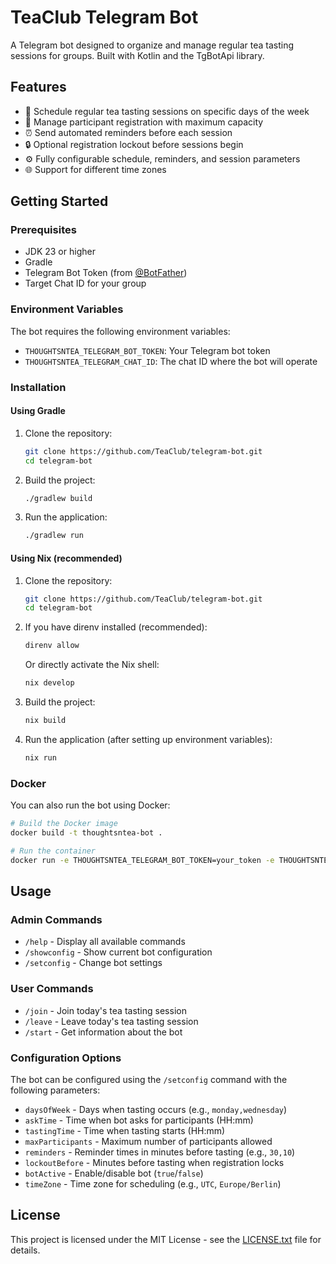 # TeaClub Telegram Bot

A Telegram bot designed to organize and manage regular tea tasting sessions for groups. Built with Kotlin and the TgBotApi library.

## Features

- 🍵 Schedule regular tea tasting sessions on specific days of the week
- 👥 Manage participant registration with maximum capacity
- ⏰ Send automated reminders before each session
- 🔒 Optional registration lockout before sessions begin
- ⚙️ Fully configurable schedule, reminders, and session parameters
- 🌐 Support for different time zones

## Getting Started

### Prerequisites

- JDK 23 or higher
- Gradle
- Telegram Bot Token (from [@BotFather](https://t.me/botfather))
- Target Chat ID for your group

### Environment Variables

The bot requires the following environment variables:

- `THOUGHTSNTEA_TELEGRAM_BOT_TOKEN`: Your Telegram bot token
- `THOUGHTSNTEA_TELEGRAM_CHAT_ID`: The chat ID where the bot will operate

### Installation

#### Using Gradle

1. Clone the repository:
   ```bash
   git clone https://github.com/TeaClub/telegram-bot.git
   cd telegram-bot
   ```

2. Build the project:
   ```bash
   ./gradlew build
   ```

3. Run the application:
   ```bash
   ./gradlew run
   ```

#### Using Nix (recommended)

1. Clone the repository:
   ```bash
   git clone https://github.com/TeaClub/telegram-bot.git
   cd telegram-bot
   ```

2. If you have direnv installed (recommended):
   ```bash
   direnv allow
   ```
   
   Or directly activate the Nix shell:
   ```bash
   nix develop
   ```

3. Build the project:
   ```bash
   nix build
   ```

4. Run the application (after setting up environment variables):
   ```bash
   nix run
   ```

### Docker

You can also run the bot using Docker:

```bash
# Build the Docker image
docker build -t thoughtsntea-bot .

# Run the container
docker run -e THOUGHTSNTEA_TELEGRAM_BOT_TOKEN=your_token -e THOUGHTSNTEA_TELEGRAM_CHAT_ID=your_chat_id thoughtsntea-bot
```

## Usage

### Admin Commands

- `/help` - Display all available commands
- `/showconfig` - Show current bot configuration
- `/setconfig` - Change bot settings

### User Commands

- `/join` - Join today's tea tasting session
- `/leave` - Leave today's tea tasting session
- `/start` - Get information about the bot

### Configuration Options

The bot can be configured using the `/setconfig` command with the following parameters:

- `daysOfWeek` - Days when tasting occurs (e.g., `monday,wednesday`)
- `askTime` - Time when bot asks for participants (HH:mm)
- `tastingTime` - Time when tasting starts (HH:mm)
- `maxParticipants` - Maximum number of participants allowed
- `reminders` - Reminder times in minutes before tasting (e.g., `30,10`)
- `lockoutBefore` - Minutes before tasting when registration locks
- `botActive` - Enable/disable bot (`true`/`false`)
- `timeZone` - Time zone for scheduling (e.g., `UTC`, `Europe/Berlin`)

## License

This project is licensed under the MIT License - see the [LICENSE.txt](LICENSE.txt) file for details.